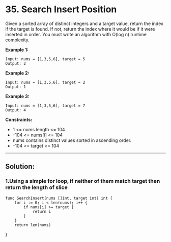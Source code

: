 # 35. Search Insert Position

Given a sorted array of distinct integers and a target value, return the index if the target is found. If not, return the index where it would be if it were inserted in order.
You must write an algorithm with O(log n) runtime complexity.

**Example 1:**
```
Input: nums = [1,3,5,6], target = 5
Output: 2
```
**Example 2:**
```
Input: nums = [1,3,5,6], target = 2
Output: 1
```
**Example 3:**
```
Input: nums = [1,3,5,6], target = 7
Output: 4
```

**Constraints:**

* 1 <= nums.length <= 104
* -104 <= nums[i] <= 104
* nums contains distinct values sorted in ascending order.
* -104 <= target <= 104

<hr/>

## Solution:

### 1.Using a simple for loop, if neither of them match target then return the length of slice
```
func SearchInsert(nums []int, target int) int {
	for i := 0; i < len(nums); i++ {
		if nums[i] >= target {
			return i
		}
	}
	return len(nums)
```
}

